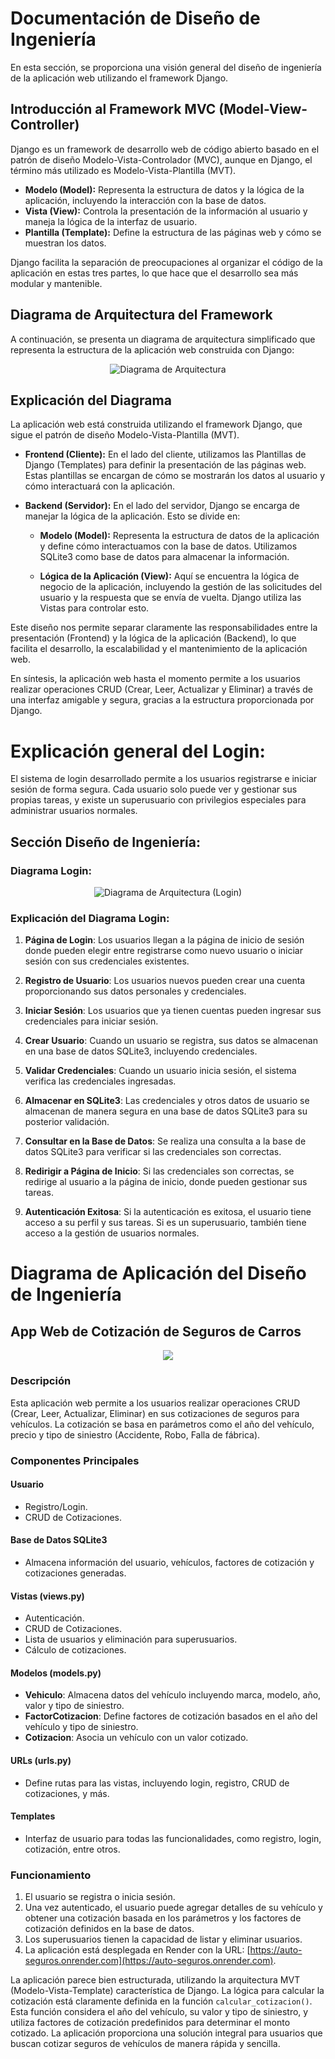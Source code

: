 # Documentación de Diseño de Ingeniería

En esta sección, se proporciona una visión general del diseño de ingeniería de la aplicación web utilizando el framework Django.

## Introducción al Framework MVC (Model-View-Controller)

Django es un framework de desarrollo web de código abierto basado en el patrón de diseño Modelo-Vista-Controlador (MVC), aunque en Django, el término más utilizado es Modelo-Vista-Plantilla (MVT). 

- **Modelo (Model):** Representa la estructura de datos y la lógica de la aplicación, incluyendo la interacción con la base de datos.
- **Vista (View):** Controla la presentación de la información al usuario y maneja la lógica de la interfaz de usuario.
- **Plantilla (Template):** Define la estructura de las páginas web y cómo se muestran los datos.

Django facilita la separación de preocupaciones al organizar el código de la aplicación en estas tres partes, lo que hace que el desarrollo sea más modular y mantenible.

## Diagrama de Arquitectura del Framework

A continuación, se presenta un diagrama de arquitectura simplificado que representa la estructura de la aplicación web construida con Django:

<p align="center">
  <img src="https://github.com/davidguillen2002/proyectoweb/blob/master/Diagrama%20de%20Arquitectura%20(Django).png" alt="Diagrama de Arquitectura">
</p>



## Explicación del Diagrama

La aplicación web está construida utilizando el framework Django, que sigue el patrón de diseño Modelo-Vista-Plantilla (MVT).

- **Frontend (Cliente):** En el lado del cliente, utilizamos las Plantillas de Django (Templates) para definir la presentación de las páginas web. Estas plantillas se encargan de cómo se mostrarán los datos al usuario y cómo interactuará con la aplicación.

- **Backend (Servidor):** En el lado del servidor, Django se encarga de manejar la lógica de la aplicación. Esto se divide en:

    - **Modelo (Model):** Representa la estructura de datos de la aplicación y define cómo interactuamos con la base de datos. Utilizamos SQLite3 como base de datos para almacenar la información.
    
    - **Lógica de la Aplicación (View):** Aquí se encuentra la lógica de negocio de la aplicación, incluyendo la gestión de las solicitudes del usuario y la respuesta que se envía de vuelta. Django utiliza las Vistas para controlar esto.
    
Este diseño nos permite separar claramente las responsabilidades entre la presentación (Frontend) y la lógica de la aplicación (Backend), lo que facilita el desarrollo, la escalabilidad y el mantenimiento de la aplicación web.

En síntesis, la aplicación web hasta el momento permite a los usuarios realizar operaciones CRUD (Crear, Leer, Actualizar y Eliminar) a través de una interfaz amigable y segura, gracias a la estructura proporcionada por Django.

# Explicación general del Login:
El sistema de login desarrollado permite a los usuarios registrarse e iniciar sesión de forma segura. Cada usuario solo puede ver y gestionar sus propias tareas, y existe un superusuario con privilegios especiales para administrar usuarios normales.

## Sección Diseño de Ingeniería:

### Diagrama Login:

<p align="center">
  <img src="https://github.com/davidguillen2002/proyectoweb/blob/master/Login.drawio.png" alt="Diagrama de Arquitectura (Login)">
</p>

### Explicación del Diagrama Login:

1. **Página de Login**: Los usuarios llegan a la página de inicio de sesión donde pueden elegir entre registrarse como nuevo usuario o iniciar sesión con sus credenciales existentes.

2. **Registro de Usuario**: Los usuarios nuevos pueden crear una cuenta proporcionando sus datos personales y credenciales.

3. **Iniciar Sesión**: Los usuarios que ya tienen cuentas pueden ingresar sus credenciales para iniciar sesión.

4. **Crear Usuario**: Cuando un usuario se registra, sus datos se almacenan en una base de datos SQLite3, incluyendo credenciales.

5. **Validar Credenciales**: Cuando un usuario inicia sesión, el sistema verifica las credenciales ingresadas.

6. **Almacenar en SQLite3**: Las credenciales y otros datos de usuario se almacenan de manera segura en una base de datos SQLite3 para su posterior validación.

7. **Consultar en la Base de Datos**: Se realiza una consulta a la base de datos SQLite3 para verificar si las credenciales son correctas.
8. **Redirigir a Página de Inicio**: Si las credenciales son correctas, se redirige al usuario a la página de inicio, donde pueden gestionar sus tareas.
9. **Autenticación Exitosa**: Si la autenticación es exitosa, el usuario tiene acceso a su perfil y sus tareas. Si es un superusuario, también tiene acceso a la gestión de usuarios normales.

# Diagrama de Aplicación del Diseño de Ingeniería
## App Web de Cotización de Seguros de Carros

<p align="center">
  <img src="https://github.com/davidguillen2002/proyectoweb/blob/master/Aplicaci%C3%B3n_Cotizaci%C3%B3n_Seguros_MINICORE.png">
</p>

### Descripción
Esta aplicación web permite a los usuarios realizar operaciones CRUD (Crear, Leer, Actualizar, Eliminar) en sus cotizaciones de seguros para vehículos. La cotización se basa en parámetros como el año del vehículo, precio y tipo de siniestro (Accidente, Robo, Falla de fábrica).

### Componentes Principales

#### Usuario
- Registro/Login.
- CRUD de Cotizaciones.

#### Base de Datos SQLite3
- Almacena información del usuario, vehículos, factores de cotización y cotizaciones generadas.

#### Vistas (views.py)
- Autenticación.
- CRUD de Cotizaciones.
- Lista de usuarios y eliminación para superusuarios.
- Cálculo de cotizaciones.

#### Modelos (models.py)
- **Vehiculo**: Almacena datos del vehículo incluyendo marca, modelo, año, valor y tipo de siniestro.
- **FactorCotizacion**: Define factores de cotización basados en el año del vehículo y tipo de siniestro.
- **Cotizacion**: Asocia un vehículo con un valor cotizado.

#### URLs (urls.py)
- Define rutas para las vistas, incluyendo login, registro, CRUD de cotizaciones, y más.

#### Templates
- Interfaz de usuario para todas las funcionalidades, como registro, login, cotización, entre otros.

### Funcionamiento
1. El usuario se registra o inicia sesión.
2. Una vez autenticado, el usuario puede agregar detalles de su vehículo y obtener una cotización basada en los parámetros y los factores de cotización definidos en la base de datos.
3. Los superusuarios tienen la capacidad de listar y eliminar usuarios.
4. La aplicación está desplegada en Render con la URL: [https://auto-seguros.onrender.com](https://auto-seguros.onrender.com).

La aplicación parece bien estructurada, utilizando la arquitectura MVT (Modelo-Vista-Template) característica de Django. La lógica para calcular la cotización está claramente definida en la función `calcular_cotizacion()`. Esta función considera el año del vehículo, su valor y tipo de siniestro, y utiliza factores de cotización predefinidos para determinar el monto cotizado. La aplicación proporciona una solución integral para usuarios que buscan cotizar seguros de vehículos de manera rápida y sencilla.

